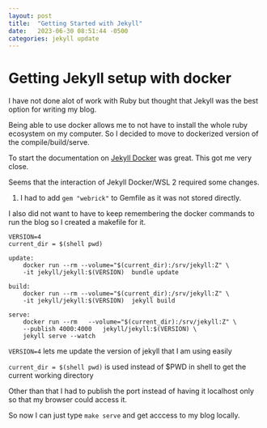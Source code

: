 ```yaml
---
layout: post
title:  "Getting Started with Jekyll"
date:   2023-06-30 08:51:44 -0500
categories: jekyll update
---
```


# Getting Jekyll setup with docker

I have not done alot of work with Ruby but thought that Jekyll was the best option for writing my blog.

Being able to use docker allows me to not have to install the whole ruby ecosystem on my computer.  So I decided to move to dockerized version of the compile/build/serve.

To start the documentation on [Jekyll Docker](https://github.com/envygeeks/jekyll-docker) was great.  This got me very close.

Seems that the interaction of Jekyll Docker/WSL 2 required some changes.

1. I had to add `gem "webrick"` to Gemfile as it was not stored directly.

I also did not want to have to keep remembering the docker commands to run the blog so I created a makefile for it.

``` make
VERSION=4
current_dir = $(shell pwd)

update:
	docker run --rm --volume="$(current_dir):/srv/jekyll:Z" \
    -it jekyll/jekyll:$(VERSION)  bundle update

build: 
	docker run --rm --volume="$(current_dir):/srv/jekyll:Z" \
    -it jekyll/jekyll:$(VERSION)  jekyll build

serve:
	docker run --rm   --volume="$(current_dir):/srv/jekyll:Z" \
    --publish 4000:4000   jekyll/jekyll:$(VERSION) \
    jekyll serve --watch
```

`VERSION=4` lets me update the version of jekyll that I am using easily

`current_dir = $(shell pwd)` is used instead of $PWD in shell to get the current working directory

Other than that I had to publish the port instead of having it localhost only so that my browser could access it.

So now I can just type `make serve` and get acccess to my blog locally.